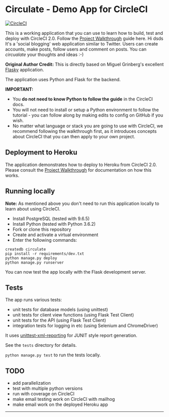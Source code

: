 # Circulate - Demo App for CircleCI

[![CircleCI](https://circleci.com/gh/CircleCI-Public/circleci-demo-python-flask.svg?style=svg&circle-token=6715e4f37e6b8cee04ea7f1812ac00fb135199f9)](https://circleci.com/gh/CircleCI-Public/circleci-demo-python-flask/)

This is a working application that you can use to learn how to build, test and deploy with CircleCI 2.0. Follow the [Project Walkthrough](https://circleci.com/docs/2.0/project-walkthrough/) guide here.
Hi dsds
It's a 'social blogging' web application similar to Twitter. Users can create accounts, make posts, follow users and comment on posts. You can *circualate* your thoughts and ideas :-)

**Original Author Credit:** This is directly based on Miguel Grinberg's excellent [Flasky](https://github.com/miguelgrinberg/flasky) application.

The application uses Python and Flask for the backend.

**IMPORTANT:**

- You **do not need to know Python to follow the guide** in the CircleCI docs.
- You will not need to install or setup a Python environment to follow the tutorial - you can follow along by making edits to config on GitHub if you wish.
- No matter what language or stack you are going to use with CircleCI, we recommend following the walkthrough first, as it introduces concepts about CircleCI that you can then apply to your own project.

## Deployment to Heroku

The application demonstrates how to deploy to Heroku from CircleCI 2.0. Please consult the [Project Walkthrough](https://circleci.com/docs/2.0/project-walkthrough/) for documentation on how this works.

## Running locally

**Note:** As mentioned above you don't need to run this application locally to learn about using CircleCI.

- Install PostgreSQL (tested with 9.6.5)
- Install Python (tested with Python 3.6.2)
- Fork or clone this repository
- Create and activate a virtual environment
- Enter the following commands:

```
createdb circulate
pip install -r requirements/dev.txt
python manage.py deploy
python manage.py runserver
```

You can now test the app locally with the Flask development server.

## Tests

The app runs various tests:

- unit tests for database models (using unittest)
- unit tests for client view functions (using Flask Test Client)
- unit tests for the API (using Flask Test Client)
- integration tests for logging in etc (using Selenium and ChromeDriver)

It uses [unittest-xml-reporting](https://github.com/xmlrunner/unittest-xml-reporting) for JUNIT style report generation.

See the `tests` directory for details.

`python manage.py test` to run the tests locally.


## TODO

- add parallelization
- test with multiple python versions
- run with coverage on CircleCI
- make email testing work on CircleCI with mailhog
- make email work on the deployed Heroku app

---
